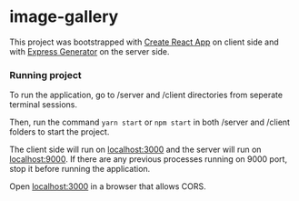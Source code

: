 # image-gallery
This project was bootstrapped with [Create React App](https://github.com/facebook/create-react-app) on client side and with [Express Generator](https://expressjs.com/en/starter/generator.html) on the server side.

### Running project

To run the application, go to /server and /client directories from seperate terminal sessions.

Then, run the command `yarn start` or `npm start` in both /server and /client folders to start the project.

The client side will run on [localhost:3000](http://localhost:3000) and the server will run on [localhost:9000](http://localhost:9000). If there are any previous processes running on 9000 port, stop it before running the application.

Open [localhost:3000](http://localhost:3000) in a browser that allows CORS.
